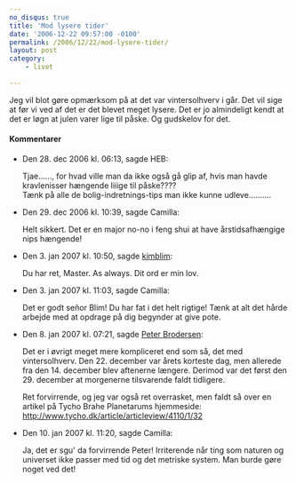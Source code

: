 ```yaml
---
no_disqus: true
title: 'Mod lysere tider'
date: '2006-12-22 09:57:00 -0100'
permalink: /2006/12/22/mod-lysere-tider/
layout: post
category:
    - livet

---
```

Jeg vil blot gøre opmærksom på at det var vintersolhverv i går. Det vil sige at før vi ved af det er det blevet meget lysere. Det er jo almindeligt kendt at det er løgn at julen varer lige til påske. Og gudskelov for det.

<div class="vintage-comments">
<h4>Kommentarer </h4>
<ul class="vintage-comments-list"><li>
<p class="comment-meta">Den <time datetime="2006-12-28T18:13:41+01:00">28. dec 2006 kl.  06:13</time>, sagde HEB:</p>
<p>Tjae......, for hvad ville man da ikke også gå glip af, hvis man havde kravlenisser hængende liiige til påske????<br />
Tænk på alle de bolig-indretnings-tips man ikke kunne udleve..........</p>
</li>
<li>
<p class="comment-meta">Den <time datetime="2006-12-29T22:39:27+01:00">29. dec 2006 kl.  10:39</time>, sagde Camilla:</p>
<p>Helt sikkert. Det er en major no-no i feng shui at have årstidsafhængige nips hængende!</p>
</li>
<li>
<p class="comment-meta">Den <time datetime="2007-01-03T10:50:58+01:00">3. jan 2007 kl.  10:50</time>, sagde <a href="kimblim.dk">kimblim</a>:</p>
<p>Du har ret, Master. As always. Dit ord er min lov.</p>
</li>
<li>
<p class="comment-meta">Den <time datetime="2007-01-03T11:03:21+01:00">3. jan 2007 kl.  11:03</time>, sagde Camilla:</p>
<p>Det er godt señor Blim! Du har fat i det helt rigtige! Tænk at alt det hårde arbejde med at opdrage på dig begynder at give pote.</p>
</li>
<li>
<p class="comment-meta">Den <time datetime="2007-01-08T07:21:21+01:00">8. jan 2007 kl.  07:21</time>, sagde <a href="http://blog.findvej.dk/">Peter Brodersen</a>:</p>
<p>Det er i øvrigt meget mere kompliceret end som så, det med vintersolhverv. Den 22. december var årets korteste dag, men allerede fra den 14. december blev aftenerne længere. Derimod var det først den 29. december at morgenerne tilsvarende faldt tidligere.</p>
<p>Ret forvirrende, og jeg var også ret overrasket, men faldt så over en artikel på Tycho Brahe Planetarums hjemmeside:<br /><a href="http://www.tycho.dk/article/articleview/4110/1/32">http://www.tycho.dk/article/articleview/4110/1/32</a></p>
</li>
<li>
<p class="comment-meta">Den <time datetime="2007-01-10T23:20:27+01:00">10. jan 2007 kl.  11:20</time>, sagde Camilla:</p>
<p>Ja, det er sgu' da forvirrende Peter! Irriterende når ting som naturen og universet ikke passer med tid og det metriske system. Man burde gøre noget ved det!</p>
</li>
</ul>
</div>
